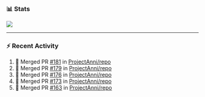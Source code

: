 ### :bar_chart: Stats

<a href="#">
  <img align="center" src="https://github-readme-stats.vercel.app/api?username=tuzi3040&show_icons=true&theme=dark" />
</a>

---

### :zap: Recent Activity

<!--START_SECTION:activity-->
1. 🎉 Merged PR [#181](https://github.com/ProjectAnni/repo/pull/181) in [ProjectAnni/repo](https://github.com/ProjectAnni/repo)
2. 🎉 Merged PR [#179](https://github.com/ProjectAnni/repo/pull/179) in [ProjectAnni/repo](https://github.com/ProjectAnni/repo)
3. 🎉 Merged PR [#176](https://github.com/ProjectAnni/repo/pull/176) in [ProjectAnni/repo](https://github.com/ProjectAnni/repo)
4. 🎉 Merged PR [#173](https://github.com/ProjectAnni/repo/pull/173) in [ProjectAnni/repo](https://github.com/ProjectAnni/repo)
5. 🎉 Merged PR [#163](https://github.com/ProjectAnni/repo/pull/163) in [ProjectAnni/repo](https://github.com/ProjectAnni/repo)
<!--END_SECTION:activity-->
